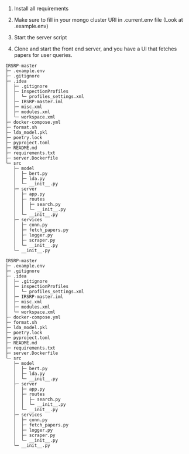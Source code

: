 1. Install all requirements
2. Make sure to fill in your mongo cluster URI in .current.env file (Look at .example.env)
3. Start the server script


4. Clone and start the front end server, and you have a UI that fetches papers for user queries.



```
IRSRP-master
├─ .example.env
├─ .gitignore
├─ .idea
│  ├─ .gitignore
│  ├─ inspectionProfiles
│  │  └─ profiles_settings.xml
│  ├─ IRSRP-master.iml
│  ├─ misc.xml
│  ├─ modules.xml
│  └─ workspace.xml
├─ docker-compose.yml
├─ format.sh
├─ lda_model.pkl
├─ poetry.lock
├─ pyproject.toml
├─ README.md
├─ requirements.txt
├─ server.Dockerfile
└─ src
   ├─ model
   │  ├─ bert.py
   │  ├─ lda.py
   │  └─ __init__.py
   ├─ server
   │  ├─ app.py
   │  ├─ routes
   │  │  ├─ search.py
   │  │  └─ __init__.py
   │  └─ __init__.py
   ├─ services
   │  ├─ conn.py
   │  ├─ fetch_papers.py
   │  ├─ logger.py
   │  ├─ scraper.py
   │  └─ __init__.py
   └─ __init__.py

```
```
IRSRP-master
├─ .example.env
├─ .gitignore
├─ .idea
│  ├─ .gitignore
│  ├─ inspectionProfiles
│  │  └─ profiles_settings.xml
│  ├─ IRSRP-master.iml
│  ├─ misc.xml
│  ├─ modules.xml
│  └─ workspace.xml
├─ docker-compose.yml
├─ format.sh
├─ lda_model.pkl
├─ poetry.lock
├─ pyproject.toml
├─ README.md
├─ requirements.txt
├─ server.Dockerfile
└─ src
   ├─ model
   │  ├─ bert.py
   │  ├─ lda.py
   │  └─ __init__.py
   ├─ server
   │  ├─ app.py
   │  ├─ routes
   │  │  ├─ search.py
   │  │  └─ __init__.py
   │  └─ __init__.py
   ├─ services
   │  ├─ conn.py
   │  ├─ fetch_papers.py
   │  ├─ logger.py
   │  ├─ scraper.py
   │  └─ __init__.py
   └─ __init__.py

```
